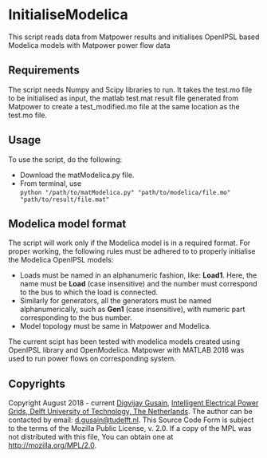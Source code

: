 # InitialiseModelica
This script reads data from Matpower results and initialises OpenIPSL based Modelica models with Matpower power flow data

## Requirements
The script needs Numpy and Scipy libraries to run. It takes the test.mo file to be initialised as input, the matlab test.mat result file generated from Matpower to create a test_modified.mo file at the same location as the test.mo file.
  
## Usage
To use the script, do the following:  

- Download the matModelica.py file.
- From terminal, use  
`python "/path/to/matModelica.py" "path/to/modelica/file.mo" "path/to/result/file.mat"`

## Modelica model format
The script will work only if the Modelica model is in a required format. For proper working, the following rules must be adhered to to properly initialise the Modelica OpenIPSL models:

  - Loads must be named in an alphanumeric fashion, like: **Load1**. Here, the name must be **Load** (case insensitive) and the number must correspond to the bus to which the load is connected.
  - Similarly for generators, all the generators must be named alphanumerically, such as **Gen1** (case insensitive), with numeric part corresponding to the bus number.
  - Model topology must be same in Matpower and Modelica.
  

The current scipt has been tested with modelica models created using OpenIPSL library and OpenModelica. Matpower with MATLAB 2016 was used to run power flows on corresponding system.

## Copyrights
Copyright August 2018 - current [Digvijay Gusain](https://www.tudelft.nl/staff/d.gusain/), [Intelligent Electrical Power Grids, Delft University of Technology, The Netherlands](https://www.tudelft.nl/en/eemcs/the-faculty/departments/electrical-sustainable-energy/intelligent-electrical-power-grids-iepg-group/).
The author can be contacted by email: d.gusain@tudelft.nl. This Source Code Form is subject to the terms of the Mozilla Public License, v. 2.0. If a copy of the MPL was not distributed with this file, You can obtain one at http://mozilla.org/MPL/2.0.
